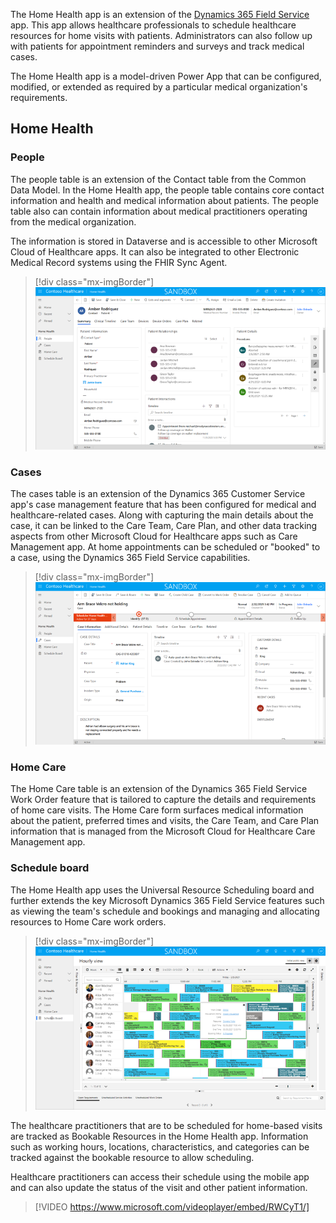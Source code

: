 The Home Health app is an extension of the [Dynamics 365 Field Service](https://docs.microsoft.com/learn/modules/dynamics-365-for-field-service/?azure-portal=true) app. This app allows healthcare professionals to schedule healthcare resources for home visits with patients. Administrators can also follow up with patients for appointment reminders and surveys and track medical cases.

The Home Health app is a model-driven Power App that can be configured, modified, or extended as required by a particular medical organization's requirements.

## Home Health

### People

The people table is an extension of the Contact table from the Common Data Model. In the Home Health app, the people table contains core contact information and health and medical information about patients. The people table also can contain information about medical practitioners operating from the medical organization.

The information is stored in Dataverse and is accessible to other Microsoft Cloud of Healthcare apps. It can also be integrated to other Electronic Medical Record systems using the FHIR Sync Agent.

> [!div class="mx-imgBorder"]
> [![Screenshot of the People form showing Patient information.](../media/3-1-people.png)](../media/3-1-people.png#lightbox)

### Cases

The cases table is an extension of the Dynamics 365 Customer Service app's case management feature that has been configured for medical and healthcare-related cases. Along with capturing the main details about the case, it can be linked to the Care Team, Care Plan, and other data tracking aspects from other Microsoft Cloud for Healthcare apps such as Care Management app. At home appointments can be scheduled or "booked" to a case, using the Dynamics 365 Field Service capabilities.

> [!div class="mx-imgBorder"]
> [![Screenshot showing the Home Health case form tracking a medical condition.](../media/3-2-case.png)](../media/3-2-case.png#lightbox)

### Home Care

The Home Care table is an extension of the Dynamics 365 Field Service Work Order feature that is tailored to capture the details and requirements of home care visits. The Home Care form surfaces medical information about the patient, preferred times and visits, the Care Team, and Care Plan information that is managed from the Microsoft Cloud for Healthcare Care Management app.

### Schedule board

The Home Health app uses the Universal Resource Scheduling board and further extends the key Microsoft Dynamics 365 Field Service features such as viewing the team's schedule and bookings and managing and allocating resources to Home Care work orders.

> [!div class="mx-imgBorder"]
> [![Screenshot of the Home Health Schedule board showing a series of bookings allocated to healthcare resources.](../media/3-3-schedule.png)](../media/3-3-schedule.png#lightbox)

The healthcare practitioners that are to be scheduled for home-based visits are tracked as Bookable Resources in the Home Health app. Information such as working hours, locations, characteristics, and categories can be tracked against the bookable resource to allow scheduling.

Healthcare practitioners can access their schedule using the mobile app and can also update the status of the visit and other patient information.

> [!VIDEO https://www.microsoft.com/videoplayer/embed/RWCyT1/]
